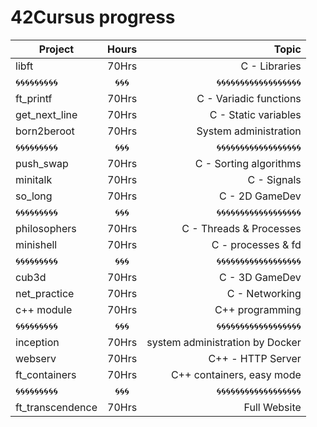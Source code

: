 # 42Cursus progress


| Project          | Hours  | Topic                           |
| ---------------- |:------:| -------------------------------:|
| libft            | 70Hrs  | C - Libraries                   |
| 🌀🌀🌀🌀🌀🌀🌀🌀🌀  | 🌀🌀🌀  | 🌀🌀🌀🌀🌀🌀🌀🌀🌀🌀🌀🌀🌀🌀🌀🌀🌀🌀  |
| ft_printf        | 70Hrs  | C - Variadic functions          |
| get_next_line    | 70Hrs  | C - Static variables            |
| born2beroot      | 70Hrs  | System administration           |
| 🌀🌀🌀🌀🌀🌀🌀🌀🌀  | 🌀🌀🌀  | 🌀🌀🌀🌀🌀🌀🌀🌀🌀🌀🌀🌀🌀🌀🌀🌀🌀🌀  |
| push_swap        | 70Hrs  | C - Sorting algorithms          |
| minitalk         | 70Hrs  | C - Signals                     |
| so_long          | 70Hrs  | C - 2D GameDev                  |
| 🌀🌀🌀🌀🌀🌀🌀🌀🌀  | 🌀🌀🌀  | 🌀🌀🌀🌀🌀🌀🌀🌀🌀🌀🌀🌀🌀🌀🌀🌀🌀🌀  |
| philosophers     | 70Hrs  | C - Threads & Processes         |
| minishell        | 70Hrs  | C - processes & fd              |
| 🌀🌀🌀🌀🌀🌀🌀🌀🌀  | 🌀🌀🌀  | 🌀🌀🌀🌀🌀🌀🌀🌀🌀🌀🌀🌀🌀🌀🌀🌀🌀🌀  |
| cub3d            | 70Hrs  | C - 3D GameDev                  |
| net_practice     | 70Hrs  | C - Networking                  |
| c++ module       | 70Hrs  | C++ programming                 |
| 🌀🌀🌀🌀🌀🌀🌀🌀🌀  | 🌀🌀🌀  | 🌀🌀🌀🌀🌀🌀🌀🌀🌀🌀🌀🌀🌀🌀🌀🌀🌀🌀  |
| inception        | 70Hrs  | system administration by Docker |
| webserv          | 70Hrs  | C++ - HTTP Server               |
| ft_containers    | 70Hrs  | C++ containers, easy mode       |
| 🌀🌀🌀🌀🌀🌀🌀🌀🌀  | 🌀🌀🌀  | 🌀🌀🌀🌀🌀🌀🌀🌀🌀🌀🌀🌀🌀🌀🌀🌀🌀🌀  |
| ft_transcendence | 70Hrs  | Full Website                    |
